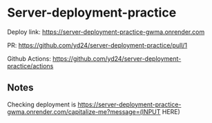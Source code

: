 # Server-deployment-practice

Deploy link: https://server-deployment-practice-gwma.onrender.com

PR: https://github.com/yd24/server-deployment-practice/pull/1

Github Actions: https://github.com/yd24/server-deployment-practice/actions

## Notes
Checking deployment is https://server-deployment-practice-gwma.onrender.com/capitalize-me?message=(INPUT HERE)

